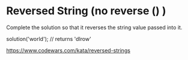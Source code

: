 # Reversed String (no reverse () )

Complete the solution so that it reverses the string value passed into it.

solution('world'); // returns 'dlrow'

https://www.codewars.com/kata/reversed-strings
